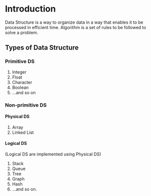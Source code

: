 
# Introduction
Data Structure is a way to organize data in a way that enables it to be processed in efficient time.
Algorithm is a set of rules to be followed to solve a problem.

## Types of Data Structure
### Primitive DS
 1. Integer
 2. Float
 3. Character
 4. Boolean
 5. ...and so on
### Non-primitive DS
#### Physical DS
 1. Array
 2. Linked List
#### Logical DS
(Logical DS are implemented using Physical DS)
 1. Stack
 2. Queue
 3. Tree
 4. Graph
 5. Hash
 6. ...and so on.

<!--stackedit_data:
eyJoaXN0b3J5IjpbMTk5OTc5MjU1NSwtMTk5NzEwMTk2NywtMT
EwMDg5MjAxMiwtMjQxMTk0NjM5XX0=
-->